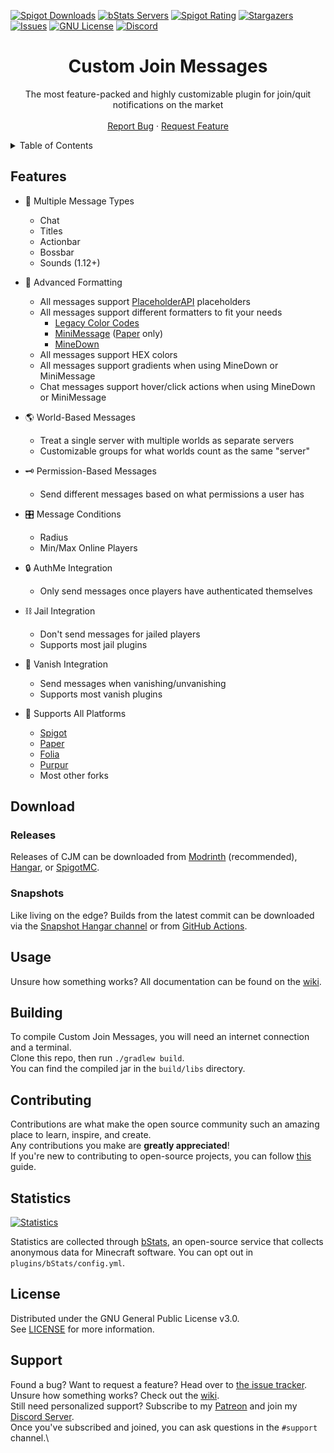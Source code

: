 [![Spigot Downloads][spigot-downloads-shield]][spigot-url]
[![bStats Servers][bstats-servers-shield]][bstats-url]
[![Spigot Rating][spigot-rating-shield]][spigot-url]
[![Stargazers][stars-shield]][stars-url]
[![Issues][issues-shield]][issues-url]
[![GNU License][license-shield]][license-url]
[![Discord][discord-shield]][discord-url]




<!-- PROJECT LOGO -->
<div align="center">
  <h1>Custom Join Messages</h1>
  <p>
    The most feature-packed and highly customizable plugin for join/quit notifications on the market
    <br />
    <br />
    <a href="https://github.com/Insprill/Custom-Join-Messages/issues">Report Bug</a>
    ·
    <a href="https://github.com/Insprill/Custom-Join-Messages/issues">Request Feature</a>
  </p>
</div>




<!-- TABLE OF CONTENTS -->
<details>
  <summary>Table of Contents</summary>
  <ol>
    <li><a href="#features">Features</a></li>
    <li>
      <a href="#download">Download</a>
      <ul>
        <li><a href="#releases">Releases</a></li>
        <li><a href="#snapshots">Snapshots</a></li>
      </ul>
    </li>
    <li><a href="#usage">Usage</a></li>
    <li><a href="#building">Building</a></li>
    <li><a href="#contributing">Contributing</a></li>
    <li><a href="#license">License</a></li>
    <li><a href="#contact">Support</a></li>
  </ol>
</details>




<!-- FEATURES -->
## Features

* 📢 Multiple Message Types
    * Chat
    * Titles
    * Actionbar
    * Bossbar
    * Sounds (1.12+)

* 💬 Advanced Formatting
    * All messages support [PlaceholderAPI][placeholderapi-url] placeholders
    * All messages support different formatters to fit your needs
        * [Legacy Color Codes][legacy-color-codes-url]
        * [MiniMessage][minimessage-url] ([Paper][papermc-url] only)
        * [MineDown][minedown-url]
    * All messages support HEX colors
    * All messages support gradients when using MineDown or MiniMessage
    * Chat messages support hover/click actions when using MineDown or MiniMessage

* 🌎 World-Based Messages
    * Treat a single server with multiple worlds as separate servers
    * Customizable groups for what worlds count as the same "server"

* 🗝️ Permission-Based Messages
    * Send different messages based on what permissions a user has

* 🎛️ Message Conditions
    * Radius
    * Min/Max Online Players

* 🔒 AuthMe Integration
    * Only send messages once players have authenticated themselves

* ⛓️ Jail Integration
    * Don't send messages for jailed players
    * Supports most jail plugins

* 🥷 Vanish Integration
    * Send messages when vanishing/unvanishing
    * Supports most vanish plugins

* 📜 Supports All Platforms
    * [Spigot][spigotmc-url]
    * [Paper][papermc-url]
    * [Folia][folia-url]
    * [Purpur][purpurmc-url]
    * Most other forks




<!-- DOWNLOAD -->
## Download
### Releases
Releases of CJM can be downloaded from [Modrinth][modrinth-url] (recommended), [Hangar][hangar-url], or [SpigotMC][spigot-url].

### Snapshots
Like living on the edge?
Builds from the latest commit can be downloaded via the [Snapshot Hangar channel][hangar-versions-url] or from [GitHub Actions][github-actions-url].




<!-- USAGE -->
## Usage

Unsure how something works? All documentation can be found on the [wiki][wiki-url].




<!-- BUILDING -->
## Building

To compile Custom Join Messages, you will need an internet connection and a terminal.  
Clone this repo, then run `./gradlew build`.  
You can find the compiled jar in the `build/libs` directory.




<!-- CONTRIBUTING -->
## Contributing

Contributions are what make the open source community such an amazing place to learn, inspire, and create.  
Any contributions you make are **greatly appreciated**!  
If you're new to contributing to open-source projects, you can follow [this](https://docs.github.com/en/get-started/quickstart/contributing-to-projects) guide.




<!-- Statistics -->
## Statistics

[![Statistics](https://bstats.org/signatures/bukkit/Custom%20Join%20Messages.svg)][bstats-url]

Statistics are collected through [bStats][bstats-url],
an open-source service that collects anonymous data for Minecraft software. You can opt out in `plugins/bStats/config.yml`.



<!-- LICENSE -->
## License

Distributed under the GNU General Public License v3.0.  
See [LICENSE][license-url] for more information.




<!-- SUPPORT -->
## Support

Found a bug? Want to request a feature? Head over to [the issue tracker][issues-url].\
Unsure how something works? Check out the [wiki][wiki-url].\
Still need personalized support? Subscribe to my [Patreon][patreon-url] and join my [Discord Server][discord-url].\
Once you've subscribed and joined, you can ask questions in the `#support` channel.\


<!-- MARKDOWN LINKS & IMAGES -->
<!-- https://www.markdownguide.org/basic-syntax/#reference-style-links -->
[bstats-servers-svg]: https://bstats.org/signatures/bukkit/Custom%20Join%20Messages.svg
[bstats-servers-shield]: https://img.shields.io/bstats/servers/6346.svg?style=for-the-badge
[bstats-url]: https://bstats.org/plugin/bukkit/Custom%20Join%20Messages/6346
[spigot-rating-shield]: https://img.shields.io/spiget/rating/71608.svg?style=for-the-badge
[github-actions-url]: https://nightly.link/Insprill/custom-join-messages/workflows/gradle/develop
[hangar-url]: https://hangar.papermc.io/Insprill/Custom-Join-Messages
[hangar-versions-url]: https://hangar.papermc.io/Insprill/Custom-Join-Messages/versions
[modrinth-url]: https://modrinth.com/plugin/custom-join-messages
[spigot-url]: https://www.spigotmc.org/resources/71608
[stars-shield]: https://img.shields.io/github/stars/Insprill/Custom-Join-Messages.svg?style=for-the-badge
[stars-url]: https://github.com/Insprill/Custom-Join-Messages/stargazers
[issues-shield]: https://img.shields.io/github/issues/Insprill/Custom-Join-Messages.svg?style=for-the-badge
[issues-url]: https://github.com/Insprill/Custom-Join-Messages/issues
[license-shield]: https://img.shields.io/github/license/Insprill/Custom-Join-Messages.svg?style=for-the-badge
[license-url]: https://github.com/Insprill/Custom-Join-Messages/blob/master/LICENSE
[discord-shield]: https://img.shields.io/discord/626995215558901771?color=%235663F7&label=Discord&style=for-the-badge
[discord-url]: https://discord.gg/vjQ3F2XDTc
[spigot-downloads-shield]: https://img.shields.io/spiget/downloads/71608?style=for-the-badge
[patreon-url]: https://www.patreon.com/insprill
[wiki-url]: https://cjm.insprill.net/
[spigotmc-url]: https://www.spigotmc.org/
[papermc-url]: https://papermc.io/
[folia-url]: https://papermc.io/software/folia
[purpurmc-url]: https://purpurmc.org/
[placeholderapi-url]: https://hangar.papermc.io/HelpChat/PlaceholderAPI
[minedown-url]: https://github.com/Phoenix616/MineDown#syntax
[minimessage-url]: https://docs.advntr.dev/minimessage/index.html
[legacy-color-codes-url]: https://minecraft.wiki/w/Formatting_codes#Color_codes
